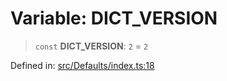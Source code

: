 # Variable: DICT\_VERSION

> `const` **DICT\_VERSION**: `2` = `2`

Defined in: [src/Defaults/index.ts:18](https://github.com/Riders004/Tv/blob/3d6aaf6f3efb499dc9d0ca82bb24083bb45a8478/src/Defaults/index.ts#L18)
